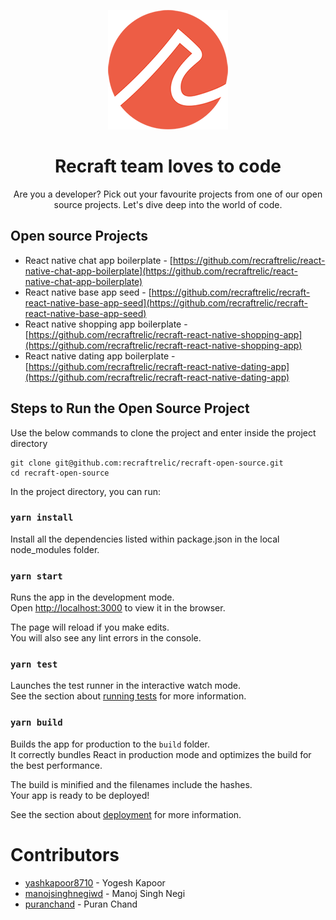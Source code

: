 [<p align="center"><img src="./src/images/logo.png"></p>](https://www.opensource.recraftrelic.com/)

<h1 align="center">Recraft team loves to code</h1>

<p align="center">Are you a developer? Pick out your favourite projects from one of our open source projects. Let's dive deep into the world of code.</p>

## Open source Projects

* React native chat app boilerplate - [https://github.com/recraftrelic/react-native-chat-app-boilerplate](https://github.com/recraftrelic/react-native-chat-app-boilerplate)
* React native base app seed - [https://github.com/recraftrelic/recraft-react-native-base-app-seed](https://github.com/recraftrelic/recraft-react-native-base-app-seed)
* React native shopping app boilerplate - [https://github.com/recraftrelic/recraft-react-native-shopping-app](https://github.com/recraftrelic/recraft-react-native-shopping-app)
* React native dating app boilerplate - [https://github.com/recraftrelic/recraft-react-native-dating-app](https://github.com/recraftrelic/recraft-react-native-dating-app)

## Steps to Run the Open Source Project

Use the below commands to clone the project and enter inside the project directory

```
git clone git@github.com:recraftrelic/recraft-open-source.git
cd recraft-open-source
```

In the project directory, you can run:

### `yarn install`

Install all the dependencies listed within package.json in the local node_modules folder.

### `yarn start`

Runs the app in the development mode.<br />
Open [http://localhost:3000](http://localhost:3000) to view it in the browser.

The page will reload if you make edits.<br />
You will also see any lint errors in the console.

### `yarn test`

Launches the test runner in the interactive watch mode.<br />
See the section about [running tests](https://facebook.github.io/create-react-app/docs/running-tests) for more information.

### `yarn build`

Builds the app for production to the `build` folder.<br />
It correctly bundles React in production mode and optimizes the build for the best performance.

The build is minified and the filenames include the hashes.<br />
Your app is ready to be deployed!

See the section about [deployment](https://facebook.github.io/create-react-app/docs/deployment) for more information.

Contributors
=======
* [yashkapoor8710](https://github.com/yashkapoor8710) - Yogesh Kapoor
* [manojsinghnegiwd](https://github.com/manojsinghnegiwd) - Manoj Singh Negi
* [puranchand](https://github.com/puranchand) - Puran Chand
